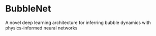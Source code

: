 # BubbleNet
A novel deep learning architecture for inferring bubble dynamics with physics-informed neural networks
